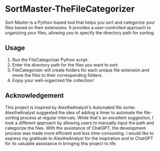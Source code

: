 # SortMaster-TheFileCategorizer

Sort Master is a Python-based tool that helps you sort and categorize your files based on their extensions. It provides a  user-controlled approach to organizing your files, allowing you to specify the directory path for sorting. 

## Usage
1. Run the FileCategorizer Python script.
2. Enter the directory path for the files you want to sort.
3. FileCategorizer will create folders for each unique file extension and move the files to their corresponding folders.
4. Enjoy your well-organized file collection!

## Acknowledgement
This project is inspired by AlextheAnalyst's Automated file sorter. AlextheAnalyst suggested the idea of adding a timer to automate the file-sorting process at regular intervals. While that's an excellent suggestion, I took a different approach by allowing users to manually input the path and categorize the files. With the assistance of ChatGPT, the development process was made more efficient and less time-consuming. I would like to express my gratitude to AlextheAnalyst for the inspiration and to ChatGPT for its valuable assistance in bringing this project to life.




